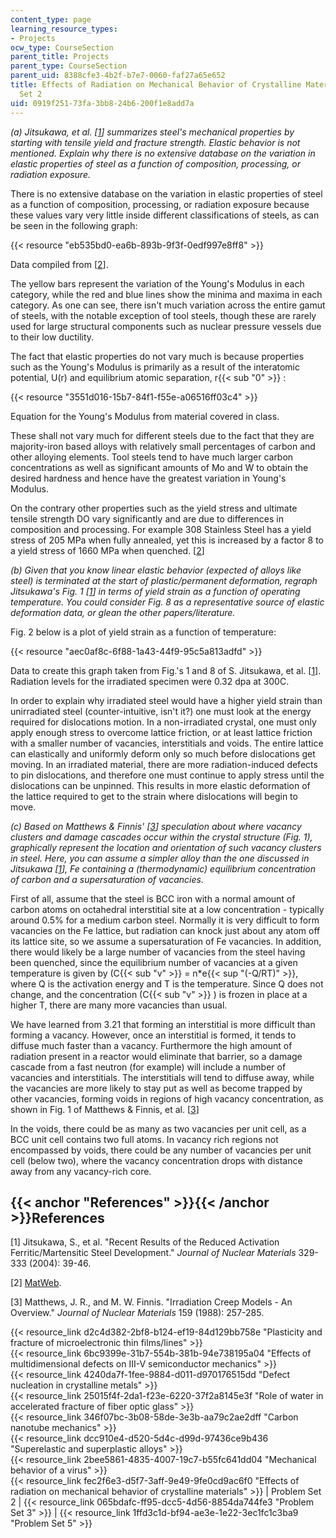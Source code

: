 ```yaml
---
content_type: page
learning_resource_types:
- Projects
ocw_type: CourseSection
parent_title: Projects
parent_type: CourseSection
parent_uid: 8388cfe3-4b2f-b7e7-0060-faf27a65e652
title: Effects of Radiation on Mechanical Behavior of Crystalline Materials - Problem
  Set 2
uid: 0919f251-73fa-3bb8-24b6-200f1e8add7a
---
```


_(a) Jitsukawa, et al. \[[1](#References)\] summarizes steel's mechanical properties by starting with tensile yield and fracture strength. Elastic behavior is not mentioned. Explain why there is no extensive database on the variation in elastic properties of steel as a function of composition, processing, or radiation exposure._

There is no extensive database on the variation in elastic properties of steel as a function of composition, processing, or radiation exposure because these values vary very little inside different classifications of steels, as can be seen in the following graph:

{{< resource "eb535bd0-ea6b-893b-9f3f-0edf997e8ff8" >}}

Data compiled from \[[2](#References)\].

The yellow bars represent the variation of the Young's Modulus in each category, while the red and blue lines show the minima and maxima in each category. As one can see, there isn't much variation across the entire gamut of steels, with the notable exception of tool steels, though these are rarely used for large structural components such as nuclear pressure vessels due to their low ductility.

The fact that elastic properties do not vary much is because properties such as the Young's Modulus is primarily as a result of the interatomic potential, U(r) and equilibrium atomic separation, r{{< sub "0" >}} :

{{< resource "3551d016-15b7-84f1-f55e-a06516ff03c4" >}}

Equation for the Young's Modulus from material covered in class.

These shall not vary much for different steels due to the fact that they are majority-iron based alloys with relatively small percentages of carbon and other alloying elements. Tool steels tend to have much larger carbon concentrations as well as significant amounts of Mo and W to obtain the desired hardness and hence have the greatest variation in Young's Modulus.

On the contrary other properties such as the yield stress and ultimate tensile strength DO vary significantly and are due to differences in composition and processing. For example 308 Stainless Steel has a yield stress of 205 MPa when fully annealed, yet this is increased by a factor 8 to a yield stress of 1660 MPa when quenched. \[[2](#References)\]

_(b) Given that you know linear elastic behavior (expected of alloys like steel) is terminated at the start of plastic/permanent deformation, regraph Jitsukawa's Fig. 1 \[[1](#References)\] in terms of yield strain as a function of operating temperature. You could consider Fig. 8 as a representative source of elastic deformation data, or glean the other papers/literature._

Fig. 2 below is a plot of yield strain as a function of temperature:

{{< resource "aec0af8c-6f88-1a43-44f9-95c5a813adfd" >}}

Data to create this graph taken from Fig.'s 1 and 8 of S. Jitsukawa, et al. \[[1](#References)\]. Radiation levels for the irradiated specimen were 0.32 dpa at 300C.

In order to explain why irradiated steel would have a higher yield strain than unirradiated steel (counter-intuitive, isn't it?) one must look at the energy required for dislocations motion. In a non-irradiated crystal, one must only apply enough stress to overcome lattice friction, or at least lattice friction with a smaller number of vacancies, interstitials and voids. The entire lattice can elastically and uniformly deform only so much before dislocations get moving. In an irradiated material, there are more radiation-induced defects to pin dislocations, and therefore one must continue to apply stress until the dislocations can be unpinned. This results in more elastic deformation of the lattice required to get to the strain where dislocations will begin to move.

_(c) Based on Matthews & Finnis' \[[3](#References)\] speculation about where vacancy clusters and damage cascades occur within the crystal structure (Fig. 1), graphically represent the location and orientation of such vacancy clusters in steel. Here, you can assume a simpler alloy than the one discussed in Jitsukawa \[[1](#References)\], Fe containing a (thermodynamic) equilibrium concentration of carbon and a supersaturation of vacancies._

First of all, assume that the steel is BCC iron with a normal amount of carbon atoms on octahedral interstitial site at a low concentration - typically around 0.5% for a medium carbon steel. Normally it is very difficult to form vacancies on the Fe lattice, but radiation can knock just about any atom off its lattice site, so we assume a supersaturation of Fe vacancies. In addition, there would likely be a large number of vacancies from the steel having been quenched, since the equilibrium number of vacancies at a given temperature is given by (C{{< sub "v" >}} = n\*e{{< sup "(-Q/RT)" >}}, where Q is the activation energy and T is the temperature. Since Q does not change, and the concentration (C{{< sub "v" >}} ) is frozen in place at a higher T, there are many more vacancies than usual.

We have learned from 3.21 that forming an interstitial is more difficult than forming a vacancy. However, once an interstitial is formed, it tends to diffuse much faster than a vacancy. Furthermore the high amount of radiation present in a reactor would eliminate that barrier, so a damage cascade from a fast neutron (for example) will include a number of vacancies and interstitials. The interstitials will tend to diffuse away, while the vacancies are more likely to stay put as well as become trapped by other vacancies, forming voids in regions of high vacancy concentration, as shown in Fig. 1 of Matthews & Finnis, et al. \[[3](#References)\]

In the voids, there could be as many as two vacancies per unit cell, as a BCC unit cell contains two full atoms. In vacancy rich regions not encompassed by voids, there could be any number of vacancies per unit cell (below two), where the vacancy concentration drops with distance away from any vacancy-rich core.

{{< anchor "References" >}}{{< /anchor >}}References
----------------------------------------------------

\[1\] Jitsukawa, S., et al. "Recent Results of the Reduced Activation Ferritic/Martensitic Steel Development." _Journal of Nuclear Materials_ 329-333 (2004): 39-46.

\[2\] [MatWeb](http://www.matweb.com/).

\[3\] Matthews, J. R., and M. W. Finnis. "Irradiation Creep Models - An Overview." _Journal of Nuclear Materials_ 159 (1988): 257-285.

{{< resource_link d2c4d382-2bf8-b124-ef19-84d129bb758e "Plasticity and fracture of microelectronic thin films/lines" >}}  
{{< resource_link 6bc9399e-31b7-554b-381b-94e738195a04 "Effects of multidimensional defects on III-V semiconductor mechanics" >}}  
{{< resource_link 4240da7f-1fee-9884-d011-d970176515dd "Defect nucleation in crystalline metals" >}}  
{{< resource_link 25015f4f-2da1-f23e-6220-37f2a8145e3f "Role of water in accelerated fracture of fiber optic glass" >}}  
{{< resource_link 346f07bc-3b08-58de-3e3b-aa79c2ae2dff "Carbon nanotube mechanics" >}}  
{{< resource_link dcc910e4-d520-5d4c-d99d-97436ce9b436 "Superelastic and superplastic alloys" >}}  
{{< resource_link 2bee5861-4835-4007-19c7-b55fc641dd04 "Mechanical behavior of a virus" >}}  
{{< resource_link fec2f6e3-d5f7-3aff-9e49-9fe0cd9ac6f0 "Effects of radiation on mechanical behavior of crystalline materials" >}} | Problem Set 2 | {{< resource_link 065bdafc-ff95-dcc5-4d56-8854da744fe3 "Problem Set 3" >}} | {{< resource_link 1ffd3c1d-bf94-ae3e-1e22-3ec1fc1c3ba9 "Problem Set 5" >}}